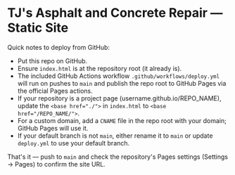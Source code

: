 # TJ's Asphalt and Concrete Repair — Static Site

Quick notes to deploy from GitHub:

- Put this repo on GitHub.
- Ensure `index.html` is at the repository root (it already is).
- The included GitHub Actions workflow `.github/workflows/deploy.yml` will run on pushes to `main` and publish the repo root to GitHub Pages via the official Pages actions.
- If your repository is a project page (username.github.io/REPO_NAME), update the `<base href="./">` in `index.html` to `<base href="/REPO_NAME/">`.
- For a custom domain, add a `CNAME` file in the repo root with your domain; GitHub Pages will use it.
- If your default branch is not `main`, either rename it to `main` or update `deploy.yml` to use your default branch.

That's it — push to `main` and check the repository's Pages settings (Settings → Pages) to confirm the site URL.
